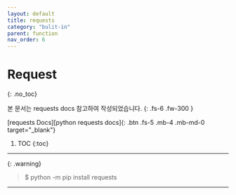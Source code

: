 ```yaml
---
layout: default
title: requests
category: "bulit-in"
parent: function
nav_order: 6
---
```


# Request
{: .no_toc}

본 문서는 requests docs 참고하여 작성되었습니다.
{: .fs-6 .fw-300 }

[requests Docs][python requests docs]{: .btn .fs-5 .mb-4 .mb-md-0 target="_blank"}

1. TOC
{:toc}

---

{: .warning}
> $ python -m pip install requests

---
[python request docs]: https://requests.readthedocs.io/en/latest/